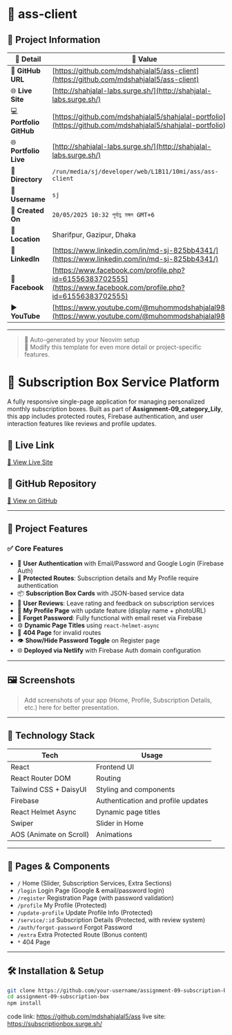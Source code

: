 # 🌟 ass-client

## 📂 Project Information

| 📝 **Detail**           | 📌 **Value**                                                              |
|------------------------|---------------------------------------------------------------------------|
| 🔗 **GitHub URL**       | [https://github.com/mdshahjalal5/ass-client](https://github.com/mdshahjalal5/ass-client)                                                                  |
| 🌐 **Live Site**        | [http://shahjalal-labs.surge.sh/](http://shahjalal-labs.surge.sh/)                                                                  |
| 💻 **Portfolio GitHub** | [https://github.com/mdshahjalal5/shahjalal-portfolio](https://github.com/mdshahjalal5/shahjalal-portfolio)                                                                  |
| 🌐 **Portfolio Live**   | [http://shahjalal-labs.surge.sh/](http://shahjalal-labs.surge.sh/)                                                                  |
| 📁 **Directory**        | `/run/media/sj/developer/web/L1B11/10mi/ass/ass-client`                                                                      |
| 👤 **Username**         | `sj`                                                                      |
| 📅 **Created On**       | `20/05/2025 10:32 পূর্বাহ্ণ মঙ্গল GMT+6`                                                                      |
| 📍 **Location**         | Sharifpur, Gazipur, Dhaka                                                                        |
| 💼 **LinkedIn**         | [https://www.linkedin.com/in/md-sj-825bb4341/](https://www.linkedin.com/in/md-sj-825bb4341/)                                                                  |
| 📘 **Facebook**         | [https://www.facebook.com/profile.php?id=61556383702555](https://www.facebook.com/profile.php?id=61556383702555)                                                                  |
| ▶️ **YouTube**          | [https://www.youtube.com/@muhommodshahjalal9811](https://www.youtube.com/@muhommodshahjalal9811)                                                                  |

---

> 🚀 Auto-generated by your Neovim setup  
> 🧠 Modify this template for even more detail or project-specific features.

# 🎁 Subscription Box Service Platform

A fully responsive single-page application for managing personalized monthly subscription boxes. Built as part of **Assignment-09_category_Lily**, this app includes protected routes, Firebase authentication, and user interaction features like reviews and profile updates.

## 🔗 Live Link

[🔗 View Live Site](https://subscriptionbox.surge.sh/)

## 📁 GitHub Repository

[📂 View on GitHub](https://github.com/mdshahjalal5/ass?tab=readme-ov-file)

---

## 📌 Project Features

### ✅ Core Features

- 🧾 **User Authentication** with Email/Password and Google Login (Firebase Auth)
- 🔐 **Protected Routes**: Subscription details and My Profile require authentication
- 📦 **Subscription Box Cards** with JSON-based service data
- 📝 **User Reviews**: Leave rating and feedback on subscription services
- 📄 **My Profile Page** with update feature (display name + photoURL)
- 📧 **Forget Password**: Fully functional with email reset via Firebase
- ⚙️ **Dynamic Page Titles** using `react-helmet-async`
- 🧭 **404 Page** for invalid routes
- 👁️ **Show/Hide Password Toggle** on Register page
- 🌐 **Deployed via Netlify** with Firebase Auth domain configuration

---

## 🖼️ Screenshots

> Add screenshots of your app (Home, Profile, Subscription Details, etc.) here for better presentation.

---

## 🧪 Technology Stack

| Tech                    | Usage                              |
| ----------------------- | ---------------------------------- |
| React                   | Frontend UI                        |
| React Router DOM        | Routing                            |
| Tailwind CSS + DaisyUI  | Styling and components             |
| Firebase                | Authentication and profile updates |
| React Helmet Async      | Dynamic page titles                |
| Swiper                  | Slider in Home                     |
| AOS (Animate on Scroll) | Animations                         |

---

## 🧩 Pages & Components

- `/` Home (Slider, Subscription Services, Extra Sections)
- `/login` Login Page (Google & email/password login)
- `/register` Registration Page (with password validation)
- `/profile` My Profile (Protected)
- `/update-profile` Update Profile Info (Protected)
- `/service/:id` Subscription Details (Protected, with review system)
- `/auth/forgot-password` Forgot Password
- `/extra` Extra Protected Route (Bonus content)
- `*` 404 Page

---

## 🛠️ Installation & Setup

```bash
git clone https://github.com/your-username/assignment-09-subscription-box
cd assignment-09-subscription-box
npm install

```

code link: https://github.com/mdshahjalal5/ass
live site: https://subscriptionbox.surge.sh/